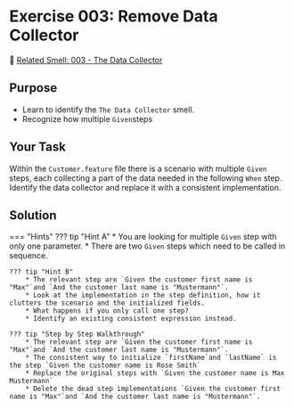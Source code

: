 # Exercise 003: Remove Data Collector
:link: [Related Smell: 003 - The Data Collector](/smells/003-data-collector)

## Purpose
* Learn to identify the `The Data Collector` smell.
* Recognize how multiple `Given`steps 

## Your Task
Within the `Customer.feature` file there is a scenario with multiple `Given` steps, each collecting a part of the data needed in the following `When` step. Identify the data collector and replace it with a consistent implementation.

## Solution

=== "Hints"
    ??? tip "Hint A"
        * You are looking for multiple `Given` step with only one parameter.
        * There are two `Given` steps which need to be called in sequence.

    ??? tip "Hint B"
        * The relevant step are `Given the customer first name is "Max"`and `And the customer last name is "Mustermann"`.
        * Look at the implementation in the step definition, how it clutters the scenario and the initialized fields.
        * What happens if you only call one step?
        * Identify an existing consistent expression instead.

    ??? tip "Step by Step Walkthrough"
        * The relevant step are `Given the customer first name is "Max"`and `And the customer last name is "Mustermann"`.
        * The consistent way to initialize `firstName`and `lastName` is the step `Given the customer name is Rose Smith`
        * Replace the original steps with `Given the customer name is Max Mustermann`
        * Delete the dead step implementations `Given the customer first name is "Max"`and `And the customer last name is "Mustermann"`.
    
